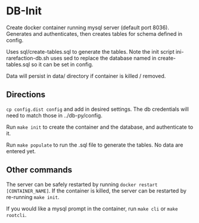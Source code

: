 # DB-Init

Create docker container running mysql server (default port 8036).
Generates and authenticates, then creates tables for schema defined in config.

Uses sql/create-tables.sql to generate the tables. Note the init script ini-rarefaction-db.sh uses sed to replace the database named in create-tables.sql so it can be set in config.

Data will persist in data/ directory if container is killed / removed.

## Directions ##

`cp config.dist config` and add in desired settings. The db credentials will need to match those in ../db-py/config.

Run `make init` to create the container and the database, and authenticate to it.

Run `make populate` to run the .sql file to generate the tables. No data are entered yet.

## Other commands ##

The server can be safely restarted by running `docker restart [CONTAINER_NAME]`.
If the container is killed, the server can be restarted by re-running `make init`.

If you would like a mysql prompt in the container, run `make cli` or `make rootcli`.
